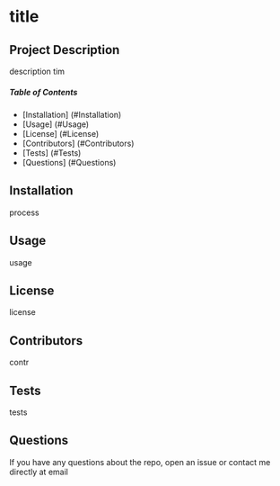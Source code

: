 # title
 
## Project Description
description tim
 
##### Table of Contents
* [Installation] (#Installation)
* [Usage] (#Usage)
* [License] (#License)
* [Contributors] (#Contributors)
* [Tests] (#Tests)
* [Questions] (#Questions)

 
## Installation
process
 
## Usage
usage
 
## License
license
 
## Contributors
contr
 
## Tests
tests
 
## Questions
If you have any questions about the repo, open an issue or contact me directly at email
